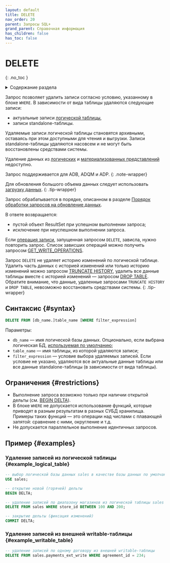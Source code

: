 ```yaml
---
layout: default
title: DELETE
nav_order: 20
parent: Запросы SQL+
grand_parent: Справочная информация
has_children: false
has_toc: false
---
```


# DELETE
{: .no_toc }

<details markdown="block">
  <summary>
    Содержание раздела
  </summary>
  {: .text-delta }
1. TOC
{:toc}
</details>

Запрос позволяет удалить записи согласно условию, указанному в блоке `WHERE`.
В зависимости от вида таблицы удаляются следующие записи:
* актуальные записи [логической таблицы](../../../overview/main_concepts/logical_table/logical_table.md),
* записи standalone-таблицы.

Удаляемые записи логической таблицы становятся архивными, оставаясь при этом доступными для чтения и выгрузки. Записи
standalone-таблицы удаляются насовсем и не могут быть восстановлены средствами системы.

Удаление данных из [логических](../../../overview/main_concepts/logical_view/logical_view.md)
и [материализованных представлений](../../../overview/main_concepts/materialized_view/materialized_view.md)
недоступно.

Запрос поддерживается для ADB, ADQM и ADP.
{: .note-wrapper}

Для обновления большого объема данных следует использовать 
[загрузку данных](../../../working_with_system/data_upload/data_upload.md).
{: .tip-wrapper}

Запрос обрабатывается в порядке, описанном в разделе
[Порядок обработки запросов на обновление данных](../../../overview/interactions/llw_processing/llw_processing.md).

В ответе возвращается:
*   пустой объект ResultSet при успешном выполнении запроса;
*   исключение при неуспешном выполнении запроса.

Если [операция записи](../../../overview/main_concepts/write_operation/write_operation.md), запущенная запросом
`DELETE`, зависла, нужно повторить запрос. Список зависших операций можно получить запросом 
[GET_WRITE_OPERATIONS](../GET_WRITE_OPERATIONS/GET_WRITE_OPERATIONS.md).

Запрос `DELETE` не удаляет историю изменений по логической таблице. 
<br>Удалить часть данных с историей изменений или только историю изменений можно запросом [TRUNCATE HISTORY](../TRUNCATE_HISTORY/TRUNCATE_HISTORY.md), 
удалить все данные таблицы вместе с историей изменений — запросом [DROP TABLE](../DROP_TABLE/DROP_TABLE.md). 
Обратите внимание, что данные, удаленные запросами `TRUNCATE HISTORY` и `DROP TABLE`, невозможно восстановить средствами 
системы. 
{: .tip-wrapper}

## Синтаксис {#syntax}

```sql
DELETE FROM [db_name.]table_name [WHERE filter_expression]
```

Параметры:
*   `db_name` — имя логической базы данных. Опционально, если выбрана логическая БД,
    [используемая по умолчанию](../../../working_with_system/other_features/default_db_set-up/default_db_set-up.md);
*   `table_name` — имя таблицы, из которой удаляются записи;
*   `filter_expression` — условие выбора удаляемых записей. Если условие не указано, 
    удаляются все актуальные данные таблицы или все данные standalone-таблицы (в зависимости от вида таблицы).

## Ограничения {#restrictions}

* Выполнение запроса возможно только при наличии открытой дельты (см. [BEGIN DELTA](../BEGIN_DELTA/BEGIN_DELTA.md)).
* В блоке `WHERE` не допускается использование функций, которые приводят в разным результатам в разных СУБД хранилища. 
  Примеры таких функций — это операции над числами с плавающей запятой: сравнение с ними, округление и т.д.
* Не допускается параллельное выполнение идентичных запросов.

## Пример {#examples}

### Удаление записей из логической таблицы {#example_logical_table}

```sql
-- выбор логической базы данных sales в качестве базы данных по умолчанию
USE sales;

-- открытие новой (горячей) дельты
BEGIN DELTA;

-- удаление записей по диапазону магазинов из логической таблицы sales
DELETE FROM sales WHERE store_id BETWEEN 100 AND 200;

-- закрытие дельты (фиксация изменений)
COMMIT DELTA;
```

### Удаление записей из внешней writable-таблицы {#example_writable_table}

```sql
-- удаление записей по одному договору из внешней writable-таблицы
DELETE FROM sales.payments_ext_write WHERE agreement_id = 234;
```
